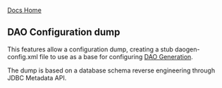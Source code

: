 [Docs Home](../index.md)

## DAO Configuration dump

This features allow a configuration dump, creating a stub daogen-config.xml file to use as a base for configuring [DAO Generation](dao_gen.md).

The dump is based on a database schema reverse engineering through JDBC Metadata API.